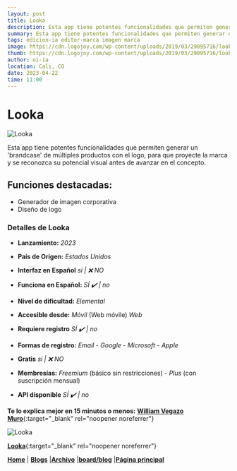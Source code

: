 ```yaml
---
layout: post
title: Looka
description: Esta app tiene potentes funcionalidades que permiten generar un 'brandcase' de múltiples productos.
summary: Esta app tiene potentes funcionalidades que permiten generar un 'brandcase' de múltiples productos con el logo, para que proyecte la marca y se reconozca su potencial visual antes de avanzar en el concepto.
tags: edicion-ia editor-marca imagen marca
image: https://cdn.logojoy.com/wp-content/uploads/2019/03/29095716/looka_profile_image_blue.png
thumb: https://cdn.logojoy.com/wp-content/uploads/2019/03/29095716/looka_profile_image_blue.png
author: oi-ia
location: Cali, CO
date: 2023-04-22
time: 11:00
---
```


# Looka

![Looka](https://cdn.logojoy.com/wp-content/uploads/2019/03/29095716/looka_profile_image_blue.png)

Esta app tiene potentes funcionalidades que permiten generar un 'brandcase' de múltiples productos con el logo, para que proyecte la marca y se reconozca su potencial visual antes de avanzar en el concepto.

## Funciones destacadas:

- Generador de imagen corporativa
- Diseño de logo

### Detalles de Looka

- **Lanzamiento:**
  _2023_

- **País de Origen:**
  _Estados Unidos_

- **Interfaz en Español**
  _sí | ❌ NO_

- **Funciona en Español:**
  _SÍ ✔️ | no_

- **Nivel de dificultad:**
  _Elemental_

- **Accesible desde:**
  _Móvil_ (Web móvile)
  _Web_

- **Requiere registro**
  _SÍ ✔️ | no_

- **Formas de registro:**
  _Email_ - _Google_ - _Microsoft_ - _Apple_

- **Gratis**
  _sí | ❌ NO_

- **Membresías:**
  _Freemium_ (básico sin restricciones) - _Plus_ (con suscripción mensual)

- **API disponible**
  _SÍ ✔️ | no_

**Te lo explica mejor en 15 minutos o menos:**
[**William Vegazo Muro**](https://www.youtube.com/watch?v=a4DfrrHNAcM){:target="\_blank" rel="noopener noreferrer"}

![Looka](https://cdn.logojoy.com/wp-content/uploads/2019/03/29095716/looka_profile_image_blue.png)

[**Looka**](https://looka.com/?gclid=CjwKCAjwq4imBhBQEiwA9Nx1BlxlpChsIwAkhVBfrt9hpzR9duB7hco0N14Uk2_av_wMxCYuFna9NRoCPc0QAvD_BwE){:target="\_blank" rel="noopener noreferrer"}

[**Home**](https://lucfreelance.github.io/board/) | [**Blogs**](https://oportunidadesilimitadas.com/blogs/_site/index.html) |[**Archivo**](https://lucfreelance.github.io/board/archive/) |[**board/blog**](https://lucfreelance.github.io/board/blog/) |[**Página principal**](https://oportunidadesilimitadas.com)
